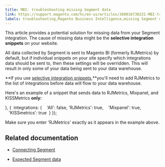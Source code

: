 ```yaml
---
title: MBI: troubleshooting missing Segment data
link: https://support.magento.com/hc/en-us/articles/360016730231-MBI-troubleshooting-missing-Segment-data
labels: troubleshooting,Magento Business Intelligence,missing Segment data
---
```


This article provides a potential solution for missing data from your Segment integration. The cause of missing data might be the **selective integration snippets** on your website.

All data collected by Segment is sent to Magento BI (formerly RJMetrics) by default, but if individual snippets on your site specify which integrations data should be sent to, then these settings will be overridden. This will result in only some of your data being sent to your data warehouse.

**If you use [selective integration snippets](https://segment.com/docs/libraries/analytics.js/#selecting-integrations),**you'll need to add RJMetrics to the list of integrations before data will flow to your data warehouse.

Here's an example of a snippet that sends data to RJMetrics, Mixpanel, and KISSMetrics **only:**

}, {
  integrations: {
    'All': false,
 'RJMetrics': true,
    'Mixpanel': true,
    'KISSmetrics': true
  }
});

Make sure you enter 'RJMetrics' exactly as it appears in the example above.

## Related documentation

* [Connecting Segment](https://support.magento.com/hc/en-us/articles/360016730531)

* [Expected Segment data](https://support.magento.com/hc/en-us/articles/360016504192)

